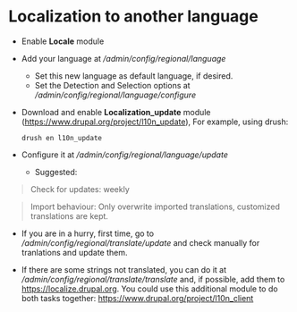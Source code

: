 # Localization to another language

* Enable **Locale** module

* Add your language at */admin/config/regional/language*
    * Set this new language as default language, if desired.
    * Set the Detection and Selection options at */admin/config/regional/language/configure*

* Download and enable **Localization_update** module (https://www.drupal.org/project/l10n_update), For example, using drush:

    ```drush en l10n_update```

* Configure it at */admin/config/regional/language/update*

   * Suggested:

>    Check for updates: weekly

>    Import behaviour: Only overwrite imported translations, customized translations are kept.

   * If you are in a hurry, first time, go to */admin/config/regional/translate/update* and check manually for tranlations and update them.

   * If there are some strings not translated, you can do it at */admin/config/regional/translate/translate* and, if possible, add them to https://localize.drupal.org. You could use this additional module to do both tasks together: https://www.drupal.org/project/l10n_client
